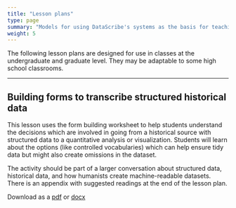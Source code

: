 ```yaml
---
title: "Lesson plans"
type: page
summary: "Models for using DataScribe's systems as the basis for teaching about historic structured data in the classroom"
weight: 5
---
```


The following lesson plans are designed for use in classes at the undergraduate and graduate level. They may be adaptable to some high school classrooms.

----

## Building forms to transcribe structured historical data

This lesson uses the form building worksheet to help students understand the decisions which are involved in going from a historical source with structured data to a quantitative analysis or visualization. Students  will learn about the options (like controlled vocabularies) which can help ensure tidy data but might also create omissions in the dataset.

The activity should be part of a larger conversation about structured data, historical data, and how humanists create machine-readable datasets. There is an appendix with suggested readings at the end of the lesson plan.

Download as a [pdf](/lessonplans/DataScribe_Lessonplan_Forms.pdf) or [docx]()
